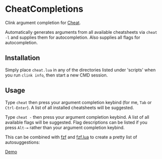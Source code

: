 # CheatCompletions
Clink argument completion for [Cheat](https://github.com/cheat/cheat).

Automatically generates arguments from all available cheatsheets via `cheat -l` and supplies them for autocompletion.
Also supplies all flags for autocompletion. 

## Installation
Simply place `cheat.lua` in any of the directories listed under 'scripts' when you run `clink info`, then start a new CMD session.

## Usage
Type `cheat` then press your argument completion keybind (for me, `Tab` or `Ctrl-Enter`). A list of all installed cheatsheets will be suggested.

Type `cheat -` then press your argument completion keybind. A list of all available flags will be suggested. Flag descriptions can be listed if you press `Alt-=` rather than your argument completion keybind.

This can be combined with [fzf](https://github.com/junegunn/fzf) and [fzf.lua](https://github.com/chrisant996/clink-gizmos) to create a pretty list of autosuggestions:

[Demo](https://github.com/HeyItsJono/CheatCompletions/blob/main/demo.webm?raw=true)